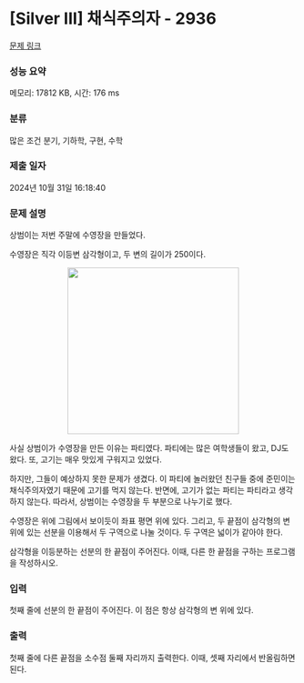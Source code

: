 # [Silver III] 채식주의자 - 2936 

[문제 링크](https://www.acmicpc.net/problem/2936) 

### 성능 요약

메모리: 17812 KB, 시간: 176 ms

### 분류

많은 조건 분기, 기하학, 구현, 수학

### 제출 일자

2024년 10월 31일 16:18:40

### 문제 설명

<p>상범이는 저번 주말에 수영장을 만들었다.</p>

<p>수영장은 직각 이등변 삼각형이고, 두 변의 길이가 250이다.</p>

<p style="text-align: center;"><img alt="" src="https://upload.acmicpc.net/6346bc36-3ded-41b6-9a1f-2395fe8db516/-/preview/" style="width: 301px; height: 293px;"></p>

<p>사실 상범이가 수영장을 만든 이유는 파티였다. 파티에는 많은 여학생들이 왔고, DJ도 왔다. 또, 고기는 매우 맛있게 구워지고 있었다.</p>

<p>하지만, 그들이 예상하지 못한 문제가 생겼다. 이 파티에 놀러왔던 친구들 중에 준민이는 채식주의자였기 때문에 고기를 먹지 않는다. 반면에, 고기가 없는 파티는 파티라고 생각하지 않는다. 따라서, 상범이는 수영장을 두 부분으로 나누기로 했다.</p>

<p>수영장은 위에 그림에서 보이듯이 좌표 평면 위에 있다. 그리고, 두 끝점이 삼각형의 변 위에 있는 선분을 이용해서 두 구역으로 나눌 것이다. 두 구역은 넓이가 같아야 한다.</p>

<p>삼각형을 이등분하는 선분의 한 끝점이 주어진다. 이때, 다른 한 끝점을 구하는 프로그램을 작성하시오.</p>

### 입력 

 <p>첫째 줄에 선분의 한 끝점이 주어진다. 이 점은 항상 삼각형의 변 위에 있다.</p>

### 출력 

 <p>첫째 줄에 다른 끝점을 소수점 둘째 자리까지 출력한다. 이때, 셋째 자리에서 반올림하면 된다.</p>

